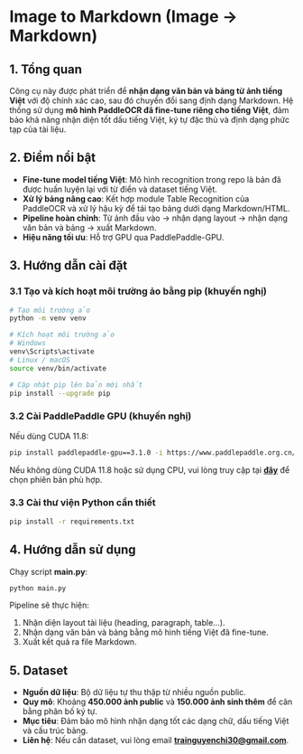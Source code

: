 # Image to Markdown (Image → Markdown)

## 1. Tổng quan

Công cụ này được phát triển để **nhận dạng văn bản và bảng từ ảnh tiếng Việt** với độ chính xác cao, sau đó chuyển đổi sang định dạng Markdown. Hệ thống sử dụng **mô hình PaddleOCR đã fine-tune riêng cho tiếng Việt**, đảm bảo khả năng nhận diện tốt dấu tiếng Việt, ký tự đặc thù và định dạng phức tạp của tài liệu.

## 2. Điểm nổi bật

* **Fine-tune model tiếng Việt**: Mô hình recognition trong repo là bản đã được huấn luyện lại với từ điển và dataset tiếng Việt.
* **Xử lý bảng nâng cao**: Kết hợp module Table Recognition của PaddleOCR và xử lý hậu kỳ để tái tạo bảng dưới dạng Markdown/HTML.
* **Pipeline hoàn chỉnh**: Từ ảnh đầu vào → nhận dạng layout → nhận dạng văn bản và bảng → xuất Markdown.
* **Hiệu năng tối ưu**: Hỗ trợ GPU qua PaddlePaddle-GPU.

## 3. Hướng dẫn cài đặt

### 3.1 Tạo và kích hoạt môi trường ảo bằng pip (khuyến nghị)

```bash
# Tạo môi trường ảo
python -m venv venv

# Kích hoạt môi trường ảo
# Windows
venv\Scripts\activate
# Linux / macOS
source venv/bin/activate

# Cập nhật pip lên bản mới nhất
pip install --upgrade pip
```

### 3.2 Cài PaddlePaddle GPU (khuyến nghị)

Nếu dùng CUDA 11.8:

```bash
pip install paddlepaddle-gpu==3.1.0 -i https://www.paddlepaddle.org.cn/packages/stable/cu118/
```

Nếu không dùng CUDA 11.8 hoặc sử dụng CPU, vui lòng truy cập tại **[đây](https://www.paddlepaddle.org.cn/en/install/quick?docurl=/documentation/docs/en/develop/install/pip/windows-pip_en.html)** để chọn phiên bản phù hợp.

### 3.3 Cài thư viện Python cần thiết

```bash
pip install -r requirements.txt
```

## 4. Hướng dẫn sử dụng

Chạy script **main.py**:

```bash
python main.py
```

Pipeline sẽ thực hiện:

1. Nhận diện layout tài liệu (heading, paragraph, table...).
2. Nhận dạng văn bản và bảng bằng mô hình tiếng Việt đã fine-tune.
3. Xuất kết quả ra file Markdown.

## 5. Dataset

* **Nguồn dữ liệu**: Bộ dữ liệu tự thu thập từ nhiều nguồn public.
* **Quy mô**: Khoảng **450.000 ảnh public** và **150.000 ảnh sinh thêm** để cân bằng phân bố ký tự.
* **Mục tiêu**: Đảm bảo mô hình nhận dạng tốt các dạng chữ, dấu tiếng Việt và cấu trúc bảng.
* **Liên hệ**: Nếu cần dataset, vui lòng email **[trainguyenchi30@gmail.com](mailto:trainguyenchi30@gmail.com)**.

